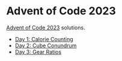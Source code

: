 # Advent of Code 2023

[Advent of Code 2023](https://adventofcode.com/) solutions.

- [Day 1: Calorie Counting](./solutions/day1)
- [Day 2: Cube Conundrum](./solutions/02)
- [Day 3: Gear Ratios](./solutions/03)
